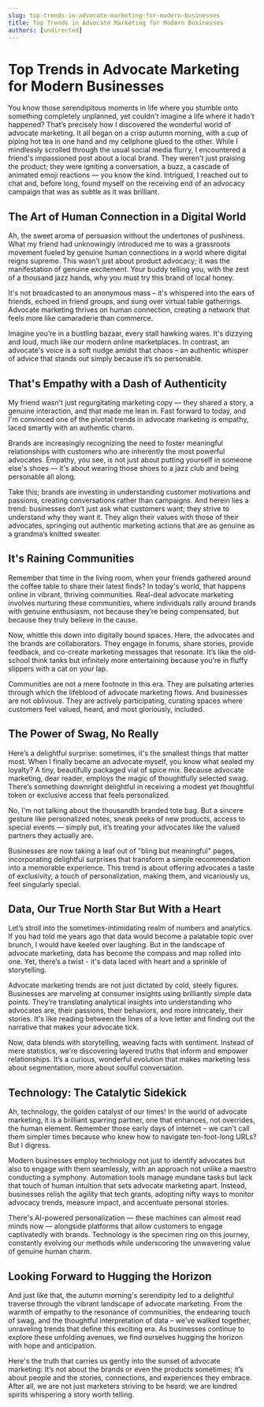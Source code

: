 ```yaml
---
slug: top-trends-in-advocate-marketing-for-modern-businesses
title: Top Trends in Advocate Marketing for Modern Businesses
authors: [undirected]
---
```



# Top Trends in Advocate Marketing for Modern Businesses

You know those serendipitous moments in life where you stumble onto something completely unplanned, yet couldn't imagine a life where it hadn't happened? That’s precisely how I discovered the wonderful world of advocate marketing. It all began on a crisp autumn morning, with a cup of piping hot tea in one hand and my cellphone glued to the other. While I mindlessly scrolled through the usual social media flurry, I encountered a friend's impassioned post about a local brand. They weren't just praising the product; they were igniting a conversation, a buzz, a cascade of animated emoji reactions — you know the kind. Intrigued, I reached out to chat and, before long, found myself on the receiving end of an advocacy campaign that was as subtle as it was brilliant.

## The Art of Human Connection in a Digital World

Ah, the sweet aroma of persuasion without the undertones of pushiness. What my friend had unknowingly introduced me to was a grassroots movement fueled by genuine human connections in a world where digital reigns supreme. This wasn’t just about product advocacy; it was the manifestation of genuine excitement. Your buddy telling you, with the zest of a thousand jazz hands, why you must try this brand of local honey. 

It's not broadcasted to an anonymous mass – it's whispered into the ears of friends, echoed in friend groups, and sung over virtual table gatherings. Advocate marketing thrives on human connection, creating a network that feels more like camaraderie than commerce.

Imagine you’re in a bustling bazaar, every stall hawking wares. It's dizzying and loud, much like our modern online marketplaces. In contrast, an advocate's voice is a soft nudge amidst that chaos – an authentic whisper of advice that stands out simply because it’s so personable.

## That's Empathy with a Dash of Authenticity

My friend wasn't just regurgitating marketing copy — they shared a story, a genuine interaction, and that made me lean in. Fast forward to today, and I'm convinced one of the pivotal trends in advocate marketing is empathy, laced smartly with an authentic charm. 

Brands are increasingly recognizing the need to foster meaningful relationships with customers who are inherently the most powerful advocates. Empathy, you see, is not just about putting yourself in someone else's shoes — it's about wearing those shoes to a jazz club and being personable all along.

Take this; brands are investing in understanding customer motivations and passions, creating conversations rather than campaigns. And herein lies a trend: businesses don’t just ask what customers want; they strive to understand why they want it. They align their values with those of their advocates, springing out authentic marketing actions that are as genuine as a grandma’s knitted sweater.

## It's Raining Communities

Remember that time in the living room, when your friends gathered around the coffee table to share their latest finds? In today's world, that happens online in vibrant, thriving communities. Real-deal advocate marketing involves nurturing these communities, where individuals rally around brands with genuine enthusiasm, not because they’re being compensated, but because they truly believe in the cause.

Now, whittle this down into digitally bound spaces. Here, the advocates and the brands are collaborators. They engage in forums, share stories, provide feedback, and co-create marketing messages that resonate. It’s like the old-school think tanks but infinitely more entertaining because you're in fluffy slippers with a cat on your lap.

Communities are not a mere footnote in this era. They are pulsating arteries through which the lifeblood of advocate marketing flows. And businesses are not oblivious. They are actively participating, curating spaces where customers feel valued, heard, and most gloriously, included. 

## The Power of Swag, No Really

Here’s a delightful surprise: sometimes, it's the smallest things that matter most. When I finally became an advocate myself, you know what sealed my loyalty? A tiny, beautifully packaged vial of spice mix. Because advocate marketing, dear reader, employs the magic of thoughtfully selected swag. There’s something downright delightful in receiving a modest yet thoughtful token or exclusive access that feels personalized.

No, I'm not talking about the thousandth branded tote bag. But a sincere gesture like personalized notes, sneak peeks of new products, access to special events — simply put, it’s treating your advocates like the valued partners they actually are. 

Businesses are now taking a leaf out of "bling but meaningful" pages, incorporating delightful surprises that transform a simple recommendation into a memorable experience. This trend is about offering advocates a taste of exclusivity, a touch of personalization, making them, and vicariously us, feel singularly special. 

## Data, Our True North Star But With a Heart

Let’s stroll into the sometimes-intimidating realm of numbers and analytics. If you had told me years ago that data would become a palatable topic over brunch, I would have keeled over laughing. But in the landscape of advocate marketing, data has become the compass and map rolled into one. Yet, there’s a twist - it's data laced with heart and a sprinkle of storytelling.

Advocate marketing trends are not just dictated by cold, steely figures. Businesses are marveling at consumer insights using brilliantly simple data points. They’re translating analytical insights into understanding who advocates are, their passions, their behaviors, and more intricately, their stories. It's like reading between the lines of a love letter and finding out the narrative that makes your advocate tick.

Now, data blends with storytelling, weaving facts with sentiment. Instead of mere statistics, we're discovering layered truths that inform and empower relationships. It’s a curious, wonderful evolution that makes marketing less about segmentation, more about soulful conversation. 

## Technology: The Catalytic Sidekick

Ah, technology, the golden catalyst of our times! In the world of advocate marketing, it is a brilliant sparring partner, one that enhances, not overrides, the human element. Remember those early days of internet – we can't call them simpler times because who knew how to navigate ten-foot-long URLs? But I digress.

Modern businesses employ technology not just to identify advocates but also to engage with them seamlessly, with an approach not unlike a maestro conducting a symphony. Automation tools manage mundane tasks but lack that touch of human intuition that sets advocate marketing apart. Instead, businesses relish the agility that tech grants, adopting nifty ways to monitor advocacy trends, measure impact, and accentuate personal stories.

There's AI-powered personalization — these machines can almost read minds now — alongside platforms that allow customers to engage captivatedly with brands. Technology is the specimen ring on this journey, constantly evolving our methods while underscoring the unwavering value of genuine human charm. 

## Looking Forward to Hugging the Horizon

And just like that, the autumn morning's serendipity led to a delightful traverse through the vibrant landscape of advocate marketing. From the warmth of empathy to the resonance of communities, the endearing touch of swag, and the thoughtful interpretation of data – we've walked together, unraveling trends that define this exciting era. As businesses continue to explore these unfolding avenues, we find ourselves hugging the horizon with hope and anticipation.

Here's the truth that carries us gently into the sunset of advocate marketing: It’s not about the brands or even the products sometimes; it’s about people and the stories, connections, and experiences they embrace. After all, we are not just marketers striving to be heard; we are kindred spirits whispering a story worth telling.